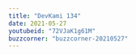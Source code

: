 ```yaml
---
title: "DevKami 134"
date: 2021-05-27
youtubeid: "72VJaK1g61M"
buzzcorner: "buzzcorner-20210527"
---
```

